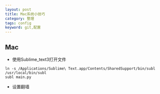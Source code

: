 ```yaml
---
layout: post
title: Mac系统小技巧
category: 整理
tags: config 
keyword: git,配置
---
```


## Mac
- 使用Sublime_text3打开文件
```
ln -s /Applications/Sublime\ Text.app/Contents/SharedSupport/bin/subl /usr/local/bin/subl
subl main.py
```

- 设置翻墙